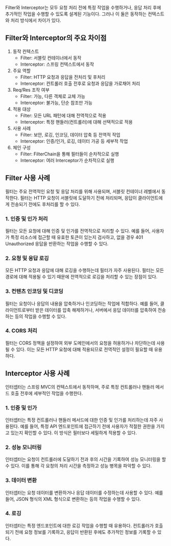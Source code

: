Filter와 Interceptor는 모두 요청 처리 전에 특정 작업을 수행하거나, 응답 처리 후에 추가적인 작업을 수행할 수 있도록 설계된 기능이다. 그러나 이 둘은 동작하는 컨텍스트와 처리 방식에서 차이가 있다.

## Filter와 Interceptor의 주요 차이점

1. 동작 컨텍스트
	- Filter: 서블릿 컨테이너에서 동작
	- Interceptor: 스프링 컨텍스트에서 동작
2. 주요 역할
	- Filter: HTTP 요청과 응답을 전처리 및 후처리
	- Interceptor: 컨트롤러 호출 전후로 요청과 응답을 가로채어 처리
3. Req/Res 조작 여부
	- Filter: 가능, 다른 객체로 교체 가능
	- Interceptor: 불가능, 단순 참조만 가능
4. 적용 대상
	- Filter: 모든 URL 패턴에 대해 전역적으로 적용
	- Interceptor: 특정 핸들러(컨트롤러)에 대해 선택적으로 적용
5. 사용 사례
	- Filter: 보안, 로깅, 인코딩, 데이터 압축 등 전역적 작업
	- Interceptor: 인증/인가, 로깅, 데이터 가공 등 세부적 작업
6. 체인 구성
	- Filter: FilterChain을 통해 필터들이 순차적으로 실행
	- Interceptor: 여러 Interceptor가 순차적으로 실행

## Filter 사용 사례

필터는 주요 전역적인 요청 및 응답 처리를 위해 사용되며, 서블릿 컨테이너 레벨에서 동작한다. 필터는 HTTP 요청이 서블릿에 도달하기 전에 처리되며, 응답이 클라이언트에게 전송되기 전에도 후처리를 할 수 있다.

### 1. 인증 및 인가 처리

필터는 모든 요청에 대해 인증 및 인가를 전역적으로 처리할 수 있다. 예를 들어, 사용자가 특정 리소스에 접근할 때 유효한 토큰이 있는지 검사하고, 없을 경우 401 Unauthorized 응답을 반환하는 작업을 수행할 수 있다.

### 2. 요청 및 응답 로깅

모든 HTTP 요청과 응답에 대해 로깅을 수행하는데 필터가 자주 사용된다. 필터는 모든 경로에 대해 적용될 수 있기 때문에 전역적으로 로깅을 처리할 수 있는 장점이 있다.

### 3. 컨텐츠 인코딩 및 디코딩

필터는 요청이나 응답의 내용을 압축하거나 인코딩하는 작업에 적합하다. 예를 들어, 클라이언트로부터 받은 데이터를 압축 해제하거나, 서버에서 응답 데이터를 압축하여 전송하는 등의 작업을 수행할 수 있다.

### 4. CORS 처리

필터는 CORS 정책을 설정하여 외부 도메인에서의 요청을 허용하거나 차단하는데 사용될 수 있다. 이는 모든 HTTP 요청에 대해 적용되므로 전역적인 설정이 필요할 때 유용하다.

## Interceptor 사용 사례

인터셉터는 스프링 MVC의 컨텍스트에서 동작하며, 주로 특정 컨트롤러나 핸들러 메서드 호출 전후에 세부적인 작업을 수행한다.

### 1. 인증 및 인가

인터셉터는 특정 컨트롤러나 핸들러 메서드에 대한 인증 및 인가를 처리하는데 자주 사용된다. 예를 들어, 특정 API 엔드포인트에 접근하기 전에 사용자가 적절한 권한을 가지고 있는지 확인할 수 있다. 이 방식은 필터보다 세밀하게 적용할 수 있다.

### 2. 성능 모니터링

인터셉터는 요청이 컨트롤러에 도달하기 전과 후의 시간을 기록하여 성능 모니터링을 할 수 있다. 이를 통해 각 요청의 처리 시간을 측정하고 성능 병목을 파악할 수 있다.

### 3. 데이터 변환

인터셉터는 요청 데이터를 변환하거나 응답 데이터를 수정하는데 사용할 수 있다. 예를 들어, JSON 형식의 XML 형식으로 변환하는 등의 작업을 수행할 수 있다.

### 4. 로깅

인터셉터는 특정 엔드포인트에 대한 로깅 작업을 수행할 때 유용하다. 컨트롤러가 호출되기 전에 요청 정보를 기록하고, 응답이 반환된 후에도 추가적인 정보를 기록할 수 있다.